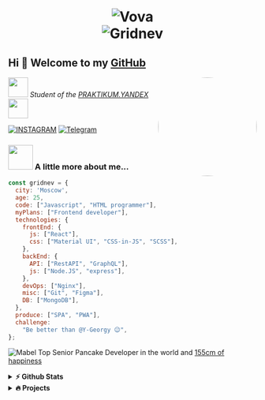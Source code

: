 <h1 align="center">
<img src="https://svgur.com/i/Zuu.svg" alt="Vova" /><br/>
<img src="https://svgur.com/i/ZvP.svg" alt="Gridnev"/>
</h1>


## Hi 👋 Welcome to my [GitHub](https://github.com/m3rcyk1ng) 

<img align='right' src="https://s6.gifyu.com/images/catb4b082c2f7efb579.gif" width="200" style='border-radius: 100%'>
<p><img src="https://d2w9rnfcy7mm78.cloudfront.net/751685/original_ade25d916321606c246dbbe67886c3ee.gif?1477860871?bc=1" width="40">
<em> Student of the <a href="https://praktikum.yandex.ru/">PRAKTIKUM.YANDEX</a>
<img src="https://images-wixmp-ed30a86b8c4ca887773594c2.wixmp.com/i/d2184555-e20e-4b10-9d9c-efd19284cba5/d5gcmic-a961a215-d9b3-479a-8fdf-7082e2aac027.gif" width="40"> 
</em></p></p>


[![INSTAGRAM](https://i.imgur.com/x1Icklo.png)](https://www.instagram.com/vova.gridnev/)
[![Telegram](https://i.imgur.com/NBn2VyL.png)](https://t.me/unmercy)

### <img src="https://img1.picmix.com/output/stamp/tiny/6/8/7/7/1257786_07917.gif" width="50"> A little more about me...

```javascript
const gridnev = {
  city: 'Moscow',
  age: 25,
  code: ["Javascript", "HTML programmer"],
  myPlans: ["Frontend developer"],
  technologies: {
    frontEnd: {
      js: ["React"],
      css: ["Material UI", "CSS-in-JS", "SCSS"],
    },
    backEnd: {
      API: ["RestAPI", "GraphQL"],
      js: ["Node.JS", "express"],
    },
    devOps: ["Nginx"],
    misc: ["Git", "Figma"],
    DB: ["MongoDB"],
  },
  produce: ["SPA", "PWA"],
  challenge:
    "Be better than @Y-Georgy 😉",
};
```
![Mabel](https://images-wixmp-ed30a86b8c4ca887773594c2.wixmp.com/i/af2f2f71-d0cc-4f12-a995-ba904be665f4/d8x5a29-0ca98a23-7b3b-4a73-ae54-6992a5231e01.gif) Top Senior Pancake Developer in the world and [155cm of happiness](https://github.com/reenaBoo)

<details>	
  <summary><b>⚡ Github Stats</b></summary>
<img height="160em" src="https://github-readme-stats.vercel.app/api?username=m3rcyk1ng&theme=tokyonight&show_icons=true&hide_border=true&&count_private=true&include_all_commits=true" />
<img height="160em" src="https://github-readme-stats.vercel.app/api/top-langs/?username=m3rcyk1ng&theme=tokyonight&exclude_repo=KNN-Image-Classification&show_icons=true&hide_border=true&layout=compact&langs_count=8"/>
</details>

<details>	
  <summary><b>🔥 Projects </b></summary>

To be continued... 

